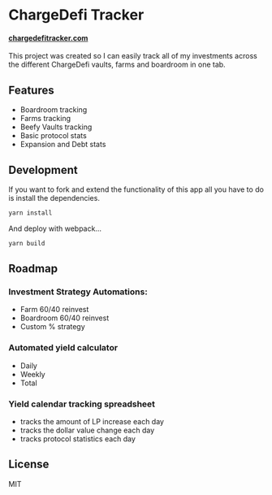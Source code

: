 # ChargeDefi Tracker
#### [chargedefitracker.com](https://chargedefitracker.com/)

This project was created so I can easily track all of my investments across the different ChargeDefi vaults, farms and boardroom in one tab.

## Features
- Boardroom tracking
- Farms tracking
- Beefy Vaults tracking
- Basic protocol stats
- Expansion and Debt stats

## Development
If you want to fork and extend the functionality of this app all you have to do is install the dependencies.

```sh
yarn install
```

And deploy with webpack...

```sh
yarn build
```

## Roadmap
### Investment Strategy Automations:
- Farm 60/40 reinvest
- Boardroom 60/40 reinvest
- Custom % strategy
### Automated yield calculator
- Daily
- Weekly
- Total 
### Yield calendar tracking spreadsheet
- tracks the amount of LP increase each day
- tracks the dollar value change each day
- tracks protocol statistics each day

## License
MIT
